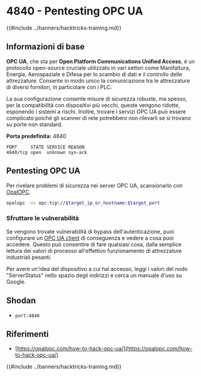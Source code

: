 # 4840 - Pentesting OPC UA

{{#include ../banners/hacktricks-training.md}}

## Informazioni di base

**OPC UA**, che sta per **Open Platform Communications Unified Access**, è un protocollo open-source cruciale utilizzato in vari settori come Manifattura, Energia, Aerospaziale e Difesa per lo scambio di dati e il controllo delle attrezzature. Consente in modo unico la comunicazione tra le attrezzature di diversi fornitori, in particolare con i PLC.

La sua configurazione consente misure di sicurezza robuste, ma spesso, per la compatibilità con dispositivi più vecchi, queste vengono ridotte, esponendo i sistemi a rischi. Inoltre, trovare i servizi OPC UA può essere complicato poiché gli scanner di rete potrebbero non rilevarli se si trovano su porte non standard.

**Porta predefinita:** 4840
```text
PORT     STATE SERVICE REASON
4840/tcp open  unknown syn-ack
```
## Pentesting OPC UA

Per rivelare problemi di sicurezza nei server OPC UA, scansionarlo con [OpalOPC](https://opalopc.com/).
```bash
opalopc -vv opc.tcp://$target_ip_or_hostname:$target_port
```
### Sfruttare le vulnerabilità

Se vengono trovate vulnerabilità di bypass dell'autenticazione, puoi configurare un [OPC UA client](https://www.prosysopc.com/products/opc-ua-browser/) di conseguenza e vedere a cosa puoi accedere. Questo può consentire di fare qualsiasi cosa, dalla semplice lettura dei valori di processo all'effettivo funzionamento di attrezzature industriali pesanti.

Per avere un'idea del dispositivo a cui hai accesso, leggi i valori del nodo "ServerStatus" nello spazio degli indirizzi e cerca un manuale d'uso su Google.

## Shodan

- `port:4840`

## Riferimenti

- [https://opalopc.com/how-to-hack-opc-ua/](https://opalopc.com/how-to-hack-opc-ua/)


{{#include ../banners/hacktricks-training.md}}
